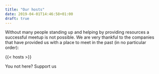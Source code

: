 ```yaml
---
title: "Our hosts"
date: 2019-04-01T14:46:58+01:00
draft: true
---
```


Without many people standing up and helping by providing resources a successful meetup is not possible. We are very thankful to the companies that have provided us with a place to meet in the past (in no particular order):

{{< hosts >}}

You not here? Support us